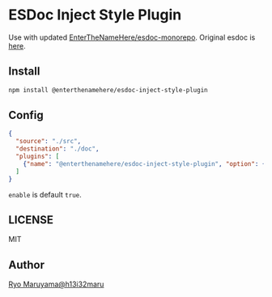 # ESDoc Inject Style Plugin

Use with updated [EnterTheNameHere/esdoc-monorepo](https://github.com/EnterTheNameHere/esdoc-monorepo).
Original esdoc is [here](https://github.com/esdoc/esdoc).

## Install
```bash
npm install @enterthenamehere/esdoc-inject-style-plugin
```

## Config
```json
{
  "source": "./src",
  "destination": "./doc",
  "plugins": [
    {"name": "@enterthenamehere/esdoc-inject-style-plugin", "option": {"enable": true, "styles": ["./foo.css"]}}
  ]
}
```

`enable` is default `true`.

## LICENSE
MIT

## Author
[Ryo Maruyama@h13i32maru](https://github.com/h13i32maru)
